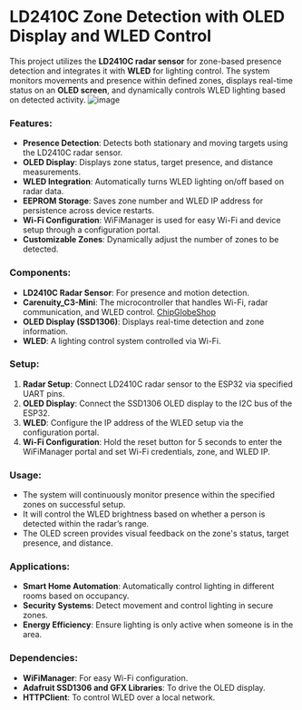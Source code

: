 # LD2410C Zone Detection with OLED Display and WLED Control

This project utilizes the **LD2410C radar sensor** for zone-based presence detection and integrates it with **WLED** for lighting control. The system monitors movements and presence within defined zones, displays real-time status on an **OLED screen**, and dynamically controls WLED lighting based on detected activity.
![image](https://github.com/user-attachments/assets/f3f71609-12d4-4ca6-921f-cddf8c4168d7)

### Features:
- **Presence Detection**: Detects both stationary and moving targets using the LD2410C radar sensor.
- **OLED Display**: Displays zone status, target presence, and distance measurements.
- **WLED Integration**: Automatically turns WLED lighting on/off based on radar data.
- **EEPROM Storage**: Saves zone number and WLED IP address for persistence across device restarts.
- **Wi-Fi Configuration**: WiFiManager is used for easy Wi-Fi and device setup through a configuration portal.
- **Customizable Zones**: Dynamically adjust the number of zones to be detected.

### Components:
- **LD2410C Radar Sensor**: For presence and motion detection.
- **Carenuity_C3-Mini**: The microcontroller that handles Wi-Fi, radar communication, and WLED control. [ChipGlobeShop](https://www.chipglobe.shop/) 
- **OLED Display (SSD1306)**: Displays real-time detection and zone information.
- **WLED**: A lighting control system controlled via Wi-Fi.

### Setup:
1. **Radar Setup**: Connect LD2410C radar sensor to the ESP32 via specified UART pins.
2. **OLED Display**: Connect the SSD1306 OLED display to the I2C bus of the ESP32.
3. **WLED**: Configure the IP address of the WLED setup via the configuration portal.
4. **Wi-Fi Configuration**: Hold the reset button for 5 seconds to enter the WiFiManager portal and set Wi-Fi credentials, zone, and WLED IP.

### Usage:
- The system will continuously monitor presence within the specified zones on successful setup.
- It will control the WLED brightness based on whether a person is detected within the radar’s range.
- The OLED screen provides visual feedback on the zone's status, target presence, and distance.

### Applications:
- **Smart Home Automation**: Automatically control lighting in different rooms based on occupancy.
- **Security Systems**: Detect movement and control lighting in secure zones.
- **Energy Efficiency**: Ensure lighting is only active when someone is in the area.

### Dependencies:
- **WiFiManager**: For easy Wi-Fi configuration.
- **Adafruit SSD1306 and GFX Libraries**: To drive the OLED display.
- **HTTPClient**: To control WLED over a local network.
